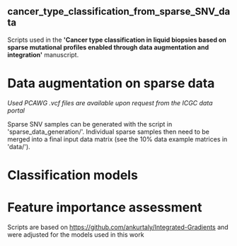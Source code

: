 ## cancer_type_classification_from_sparse_SNV_data
Scripts used in the **'Cancer type classification in liquid biopsies based on sparse mutational profiles enabled through data augmentation and integration'** manuscript.


# Data augmentation on sparse data
  *Used PCAWG .vcf files are available upon request from the ICGC data portal*
  
  Sparse SNV samples can be generated with the script in 'sparse_data_generation/'.
  Individual sparse samples then need to be merged into a final input data matrix (see the 10% data example matrices in 'data/').
     
# Classification models


# Feature importance assessment
  Scripts are based on https://github.com/ankurtaly/Integrated-Gradients and were adjusted for the models used in this work
